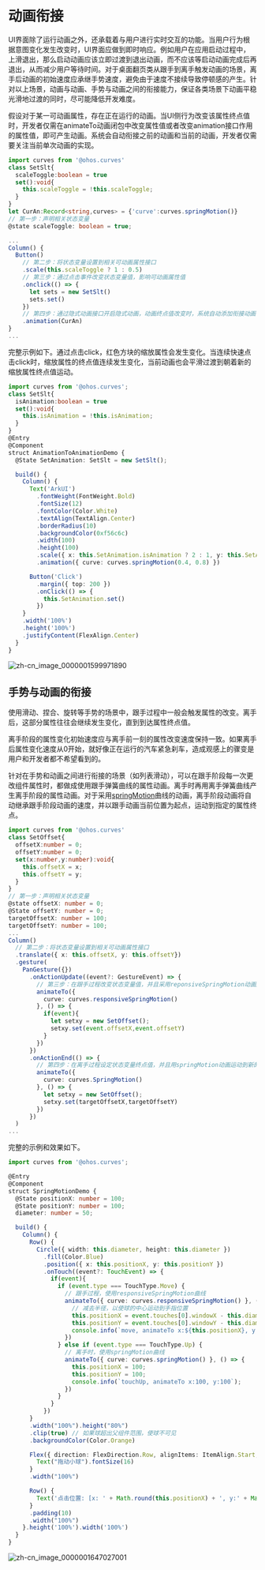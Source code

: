 # 动画衔接


UI界面除了运行动画之外，还承载着与用户进行实时交互的功能。当用户行为根据意图变化发生改变时，UI界面应做到即时响应。例如用户在应用启动过程中，上滑退出，那么启动动画应该立即过渡到退出动画，而不应该等启动动画完成后再退出，从而减少用户等待时间。对于桌面翻页类从跟手到离手触发动画的场景，离手后动画的初始速度应承继手势速度，避免由于速度不接续导致停顿感的产生。针对以上场景，动画与动画、手势与动画之间的衔接能力，保证各类场景下动画平稳光滑地过渡的同时，尽可能降低开发难度。

假设对于某一可动画属性，存在正在运行的动画。当UI侧行为改变该属性终点值时，开发者仅需在animateTo动画闭包中改变属性值或者改变animation接口作用的属性值，即可产生动画。系统会自动衔接之前的动画和当前的动画，开发者仅需要关注当前单次动画的实现。


```ts
import curves from '@ohos.curves'
class SetSlt{
  scaleToggle:boolean = true
  set():void{
    this.scaleToggle = !this.scaleToggle;
  }
}
let CurAn:Record<string,curves> = {'curve':curves.springMotion()}
// 第一步：声明相关状态变量
@state scaleToggle: boolean = true;

...
Column() {
  Button()
    // 第二步：将状态变量设置到相关可动画属性接口
    .scale(this.scaleToggle ? 1 : 0.5)
    // 第三步：通过点击事件改变状态变量值，影响可动画属性值
    .onclick(() => {
      let sets = new SetSlt()
      sets.set()
    })
    // 第四步：通过隐式动画接口开启隐式动画，动画终点值改变时，系统自动添加衔接动画
    .animation(CurAn)
}
...
```

完整示例如下。通过点击click，红色方块的缩放属性会发生变化。当连续快速点击click时，缩放属性的终点值连续发生变化，当前动画也会平滑过渡到朝着新的缩放属性终点值运动。


```ts
import curves from '@ohos.curves';
class SetSlt{
  isAnimation:boolean = true
  set():void{
    this.isAnimation = !this.isAnimation;
  }
}
@Entry
@Component
struct AnimationToAnimationDemo {
  @State SetAnimation: SetSlt = new SetSlt();

  build() {
    Column() {
      Text('ArkUI')
        .fontWeight(FontWeight.Bold)
        .fontSize(12)
        .fontColor(Color.White)
        .textAlign(TextAlign.Center)
        .borderRadius(10)
        .backgroundColor(0xf56c6c)
        .width(100)
        .height(100)
        .scale({ x: this.SetAnimation.isAnimation ? 2 : 1, y: this.SetAnimation.isAnimation ? 2 : 1 })
        .animation({ curve: curves.springMotion(0.4, 0.8) })

      Button('Click')
        .margin({ top: 200 })
        .onClick(() => {
          this.SetAnimation.set()
        })
    }
    .width('100%')
    .height('100%')
    .justifyContent(FlexAlign.Center)
  }
}
```

![zh-cn_image_0000001599971890](figures/zh-cn_image_0000001599971890.gif)



## 手势与动画的衔接

使用滑动、捏合、旋转等手势的场景中，跟手过程中一般会触发属性的改变。离手后，这部分属性往往会继续发生变化，直到到达属性终点值。

离手阶段的属性变化初始速度应与离手前一刻的属性改变速度保持一致。如果离手后属性变化速度从0开始，就好像正在运行的汽车紧急刹车，造成观感上的骤变是用户和开发者都不希望看到的。

针对在手势和动画之间进行衔接的场景（如列表滑动），可以在跟手阶段每一次更改组件属性时，都做成使用跟手弹簧曲线的属性动画。离手时再用离手弹簧曲线产生离手阶段的属性动画。对于采用[springMotion](../reference/apis/js-apis-curve.md#curvesspringmotion9)曲线的动画，离手阶段动画将自动继承跟手阶段动画的速度，并以跟手动画当前位置为起点，运动到指定的属性终点。


```ts
import curves from '@ohos.curves'
class SetOffset{
  offsetX:number = 0;
  offsetY:number = 0;
  set(x:number,y:number):void{
    this.offsetX = x;
    this.offsetY = y;
  }
}
// 第一步：声明相关状态变量
@state offsetX: number = 0;
@State offsetY: number = 0;
targetOffsetX: number = 100;
targetOffsetY: number = 100;
...
Column() 
  // 第二步：将状态变量设置到相关可动画属性接口
  .translate({ x: this.offsetX, y: this.offsetY})
  .gesture(
    PanGesture({})
      .onActionUpdate((event?: GestureEvent) => {
        // 第三步：在跟手过程改变状态变量值，并且采用reponsiveSpringMotion动画运动到新的值
        animateTo({
          curve: curves.responsiveSpringMotion()
        }, () => {
          if(event){
            let setxy = new SetOffset();
            setxy.set(event.offsetX,event.offsetY)
          }
        })
      })
      .onActionEnd(() => {
        // 第四步：在离手过程设定状态变量终点值，并且用springMotion动画运动到新的值，springMotion动画将继承跟手阶段的动画速度
        animateTo({
          curve: curves.SpringMotion()
        }, () => {
          let setxy = new SetOffset();
          setxy.set(targetOffsetX,targetOffsetY)
        })
      })
  )
...
```

完整的示例和效果如下。


```ts
import curves from '@ohos.curves';

@Entry
@Component
struct SpringMotionDemo {
  @State positionX: number = 100;
  @State positionY: number = 100;
  diameter: number = 50;

  build() {
    Column() {
      Row() {
        Circle({ width: this.diameter, height: this.diameter })
          .fill(Color.Blue)
          .position({ x: this.positionX, y: this.positionY })
          .onTouch((event?: TouchEvent) => {
            if(event){
              if (event.type === TouchType.Move) {
                // 跟手过程，使用responsiveSpringMotion曲线
                animateTo({ curve: curves.responsiveSpringMotion() }, () => {
                  // 减去半径，以使球的中心运动到手指位置
                  this.positionX = event.touches[0].windowX - this.diameter / 2;
                  this.positionY = event.touches[0].windowY - this.diameter / 2;
                  console.info(`move, animateTo x:${this.positionX}, y:${this.positionY}`);
                })
              } else if (event.type === TouchType.Up) {
                // 离手时，使用springMotion曲线
                animateTo({ curve: curves.springMotion() }, () => {
                  this.positionX = 100;
                  this.positionY = 100;
                  console.info(`touchUp, animateTo x:100, y:100`);
                })
              }
            }
          })
      }
      .width("100%").height("80%")
      .clip(true) // 如果球超出父组件范围，使球不可见
      .backgroundColor(Color.Orange)

      Flex({ direction: FlexDirection.Row, alignItems: ItemAlign.Start, justifyContent: FlexAlign.Center }) {
        Text("拖动小球").fontSize(16)
      }
      .width("100%")

      Row() {
        Text('点击位置: [x: ' + Math.round(this.positionX) + ', y:' + Math.round(this.positionY) + ']').fontSize(16)
      }
      .padding(10)
      .width("100%")
    }.height('100%').width('100%')
  }
}
```

![zh-cn_image_0000001647027001](figures/zh-cn_image_0000001647027001.gif)
